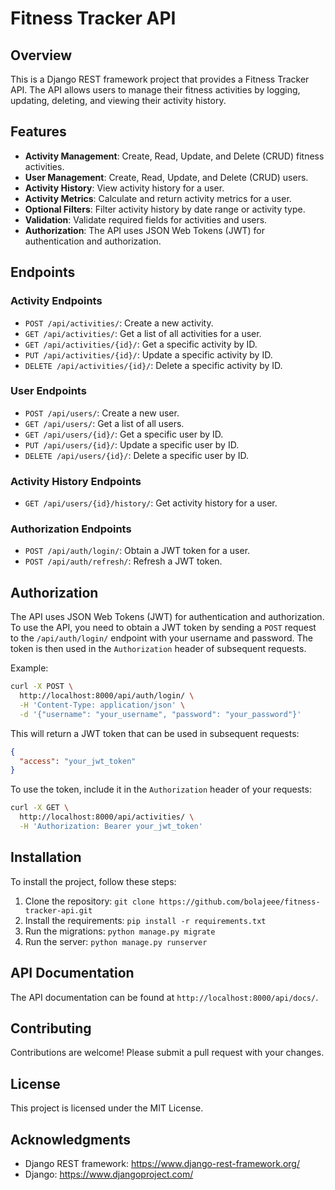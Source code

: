 

Fitness Tracker API
=====================

Overview
--------

This is a Django REST framework project that provides a Fitness Tracker API. The API allows users to manage their fitness activities by logging, updating, deleting, and viewing their activity history.

Features
--------

* **Activity Management**: Create, Read, Update, and Delete (CRUD) fitness activities.
* **User Management**: Create, Read, Update, and Delete (CRUD) users.
* **Activity History**: View activity history for a user.
* **Activity Metrics**: Calculate and return activity metrics for a user.
* **Optional Filters**: Filter activity history by date range or activity type.
* **Validation**: Validate required fields for activities and users.
* **Authorization**: The API uses JSON Web Tokens (JWT) for authentication and authorization.

Endpoints
--------

### Activity Endpoints

* `POST /api/activities/`: Create a new activity.
* `GET /api/activities/`: Get a list of all activities for a user.
* `GET /api/activities/{id}/`: Get a specific activity by ID.
* `PUT /api/activities/{id}/`: Update a specific activity by ID.
* `DELETE /api/activities/{id}/`: Delete a specific activity by ID.

### User Endpoints

* `POST /api/users/`: Create a new user.
* `GET /api/users/`: Get a list of all users.
* `GET /api/users/{id}/`: Get a specific user by ID.
* `PUT /api/users/{id}/`: Update a specific user by ID.
* `DELETE /api/users/{id}/`: Delete a specific user by ID.

### Activity History Endpoints

* `GET /api/users/{id}/history/`: Get activity history for a user.

### Authorization Endpoints

* `POST /api/auth/login/`: Obtain a JWT token for a user.
* `POST /api/auth/refresh/`: Refresh a JWT token.

Authorization
------------

The API uses JSON Web Tokens (JWT) for authentication and authorization. To use the API, you need to obtain a JWT token by sending a `POST` request to the `/api/auth/login/` endpoint with your username and password. The token is then used in the `Authorization` header of subsequent requests.

Example:
```bash
curl -X POST \
  http://localhost:8000/api/auth/login/ \
  -H 'Content-Type: application/json' \
  -d '{"username": "your_username", "password": "your_password"}'
```
This will return a JWT token that can be used in subsequent requests:
```json
{
  "access": "your_jwt_token"
}
```
To use the token, include it in the `Authorization` header of your requests:
```bash
curl -X GET \
  http://localhost:8000/api/activities/ \
  -H 'Authorization: Bearer your_jwt_token'
```
Installation
------------

To install the project, follow these steps:

1. Clone the repository: `git clone https://github.com/bolajeee/fitness-tracker-api.git`
2. Install the requirements: `pip install -r requirements.txt`
3. Run the migrations: `python manage.py migrate`
4. Run the server: `python manage.py runserver`

API Documentation
-----------------

The API documentation can be found at `http://localhost:8000/api/docs/`.

Contributing
------------

Contributions are welcome! Please submit a pull request with your changes.

License
-------

This project is licensed under the MIT License.

Acknowledgments
---------------

* Django REST framework: https://www.django-rest-framework.org/
* Django: https://www.djangoproject.com/
